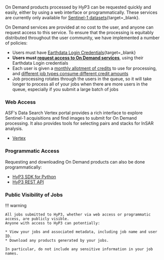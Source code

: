 On Demand products processed by HyP3 can be requested quickly and easily, either by
using a web interface or programmatically. These services are currently only available for [Sentinel-1 datasets](sentinel1.md "Sentinel-1 Mission" ){target=_blank}.

<!-- TODO TOOL-2787: uncomment this block:
!!! warning "New On Demand users must request HyP3 access" 

    To ensure responsible use of ASF's On Demand resources, new users must submit an [access request form](#TODO: add link to access request form). Requests will be processed within 48 hours (#TODO: adjust this limit as necessary), and the user will receive an email indicating if their request has been approved. Users must be approved before they can submit jobs for On Demand processing. Refer to the [Requesting Access](using/request_access.md) page for more information.
-->

On Demand services are provided at no cost to the user, and anyone can request access to this service. To ensure that the processing is equitably distributed throughout the user community, we have implemented a number of policies: 

- Users must have [Earthdata Login Credentials](https://urs.earthdata.nasa.gov/ 'https://urs.earthdata.nasa.gov/' ){target=_blank}
- **Users must [request access to On Demand services](using/request_access.md)**, using their Earthdata Login credentials
- Each user is given a [monthly allotment of credits](using/credits.md) to use for processing, and [different job types consume different credit amounts](using/credits.md#credit-cost-table)
- Job processing rotates through the users in the queue, so it will take longer to process all of your jobs when there are more users in the queue, especially if you submit a large batch of jobs

### Web Access 

ASF's Data Search Vertex portal provides a rich interface to explore Sentinel-1
acquisitions and find images to submit for On Demand processing. It also provides
tools for selecting pairs and stacks for InSAR analysis.

* [Vertex](using/vertex.md "Using Vertex")

### Programmatic Access
Requesting and downloading On Demand products can also be done programmatically:

* [HyP3 SDK for Python](using/sdk.md "Using SDK")
* [HyP3 REST API](using/api.md "Using API")

### Public Visibility of Jobs

!!! warning

    All jobs submitted to HyP3, whether via web access or programmatic access, are publicly visible.
    Anyone with access to HyP3 can potentially:

    * View your jobs and associated metadata, including job name and user ID.
    * Download any products generated by your jobs.

    In particular, do not include any sensitive information in your job names.

